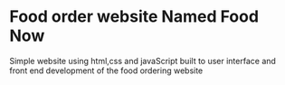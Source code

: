 # Food order website Named Food Now

Simple website using html,css and javaScript built to user interface and front end development of the food ordering website 
